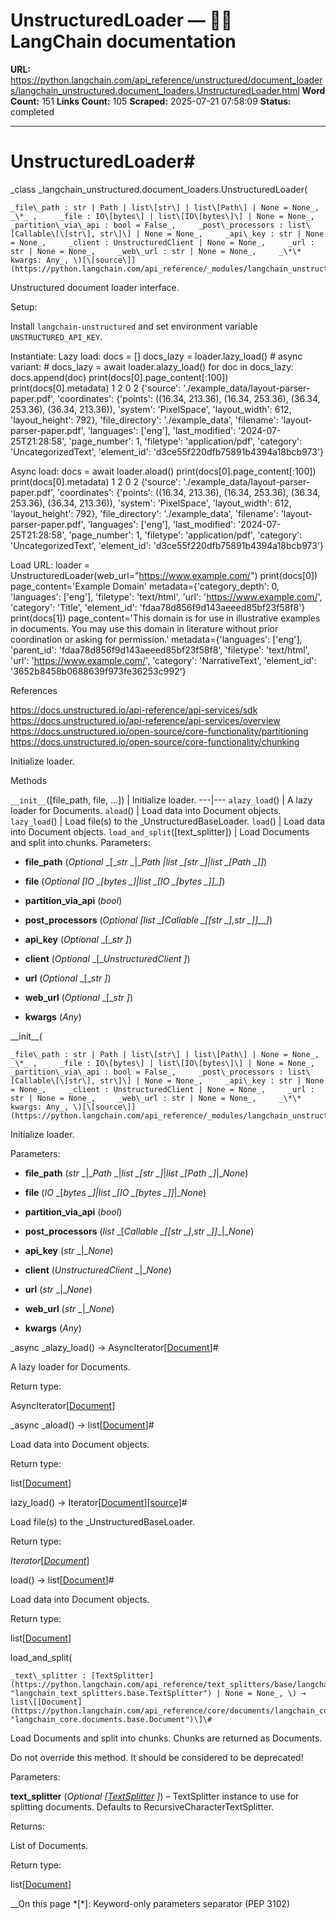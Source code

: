 # UnstructuredLoader — 🦜🔗 LangChain  documentation

**URL:** https://python.langchain.com/api_reference/unstructured/document_loaders/langchain_unstructured.document_loaders.UnstructuredLoader.html
**Word Count:** 151
**Links Count:** 105
**Scraped:** 2025-07-21 07:58:09
**Status:** completed

---

# UnstructuredLoader\#

_class _langchain\_unstructured.document\_loaders.UnstructuredLoader\(

    _file\_path : str | Path | list\[str\] | list\[Path\] | None = None_,     _\*_ ,     _file : IO\[bytes\] | list\[IO\[bytes\]\] | None = None_,     _partition\_via\_api : bool = False_,     _post\_processors : list\[Callable\[\[str\], str\]\] | None = None_,     _api\_key : str | None = None_,     _client : UnstructuredClient | None = None_,     _url : str | None = None_,     _web\_url : str | None = None_,     _\*\* kwargs: Any_, \)[\[source\]](https://python.langchain.com/api_reference/_modules/langchain_unstructured/document_loaders.html#UnstructuredLoader)\#     

Unstructured document loader interface.

Setup:     

Install `langchain-unstructured` and set environment variable `UNSTRUCTURED_API_KEY`.

Instantiate:      Lazy load:                    docs = []     docs_lazy = loader.lazy_load()          # async variant:     # docs_lazy = await loader.alazy_load()          for doc in docs_lazy:         docs.append(doc)     print(docs[0].page_content[:100])     print(docs[0].metadata)                    1 2 0 2     {'source': './example_data/layout-parser-paper.pdf', 'coordinates': {'points': ((16.34, 213.36), (16.34, 253.36), (36.34, 253.36), (36.34, 213.36)), 'system': 'PixelSpace', 'layout_width': 612, 'layout_height': 792}, 'file_directory': './example_data', 'filename': 'layout-parser-paper.pdf', 'languages': ['eng'], 'last_modified': '2024-07-25T21:28:58', 'page_number': 1, 'filetype': 'application/pdf', 'category': 'UncategorizedText', 'element_id': 'd3ce55f220dfb75891b4394a18bcb973'}     

Async load:                    docs = await loader.aload()     print(docs[0].page_content[:100])     print(docs[0].metadata)                    1 2 0 2     {'source': './example_data/layout-parser-paper.pdf', 'coordinates': {'points': ((16.34, 213.36), (16.34, 253.36), (36.34, 253.36), (36.34, 213.36)), 'system': 'PixelSpace', 'layout_width': 612, 'layout_height': 792}, 'file_directory': './example_data', 'filename': 'layout-parser-paper.pdf', 'languages': ['eng'], 'last_modified': '2024-07-25T21:28:58', 'page_number': 1, 'filetype': 'application/pdf', 'category': 'UncategorizedText', 'element_id': 'd3ce55f220dfb75891b4394a18bcb973'}     

Load URL:                    loader = UnstructuredLoader(web_url="https://www.example.com/")     print(docs[0])                    page_content='Example Domain' metadata={'category_depth': 0, 'languages': ['eng'], 'filetype': 'text/html', 'url': 'https://www.example.com/', 'category': 'Title', 'element_id': 'fdaa78d856f9d143aeeed85bf23f58f8'}                    print(docs[1])                    page_content='This domain is for use in illustrative examples in documents. You may use this domain in literature without prior coordination or asking for permission.' metadata={'languages': ['eng'], 'parent_id': 'fdaa78d856f9d143aeeed85bf23f58f8', 'filetype': 'text/html', 'url': 'https://www.example.com/', 'category': 'NarrativeText', 'element_id': '3652b8458b0688639f973fe36253c992'}     

References

<https://docs.unstructured.io/api-reference/api-services/sdk> <https://docs.unstructured.io/api-reference/api-services/overview> <https://docs.unstructured.io/open-source/core-functionality/partitioning> <https://docs.unstructured.io/open-source/core-functionality/chunking>

Initialize loader.

Methods

`__init__`\(\[file\_path, file, ...\]\) | Initialize loader.   ---|---   `alazy_load`\(\) | A lazy loader for Documents.   `aload`\(\) | Load data into Document objects.   `lazy_load`\(\) | Load file\(s\) to the \_UnstructuredBaseLoader.   `load`\(\) | Load data into Document objects.   `load_and_split`\(\[text\_splitter\]\) | Load Documents and split into chunks.      Parameters:     

  * **file\_path** \(_Optional_ _\[__str_ _|__Path_ _|__list_ _\[__str_ _\]__|__list_ _\[__Path_ _\]__\]_\)

  * **file** \(_Optional_ _\[__IO_ _\[__bytes_ _\]__|__list_ _\[__IO_ _\[__bytes_ _\]__\]__\]_\)

  * **partition\_via\_api** \(_bool_\)

  * **post\_processors** \(_Optional_ _\[__list_ _\[__Callable_ _\[__\[__str_ _\]__,__str_ _\]__\]__\]_\)

  * **api\_key** \(_Optional_ _\[__str_ _\]_\)

  * **client** \(_Optional_ _\[__UnstructuredClient_ _\]_\)

  * **url** \(_Optional_ _\[__str_ _\]_\)

  * **web\_url** \(_Optional_ _\[__str_ _\]_\)

  * **kwargs** \(_Any_\)

\_\_init\_\_\(

    _file\_path : str | Path | list\[str\] | list\[Path\] | None = None_,     _\*_ ,     _file : IO\[bytes\] | list\[IO\[bytes\]\] | None = None_,     _partition\_via\_api : bool = False_,     _post\_processors : list\[Callable\[\[str\], str\]\] | None = None_,     _api\_key : str | None = None_,     _client : UnstructuredClient | None = None_,     _url : str | None = None_,     _web\_url : str | None = None_,     _\*\* kwargs: Any_, \)[\[source\]](https://python.langchain.com/api_reference/_modules/langchain_unstructured/document_loaders.html#UnstructuredLoader.__init__)\#     

Initialize loader.

Parameters:     

  * **file\_path** \(_str_ _|__Path_ _|__list_ _\[__str_ _\]__|__list_ _\[__Path_ _\]__|__None_\)

  * **file** \(_IO_ _\[__bytes_ _\]__|__list_ _\[__IO_ _\[__bytes_ _\]__\]__|__None_\)

  * **partition\_via\_api** \(_bool_\)

  * **post\_processors** \(_list_ _\[__Callable_ _\[__\[__str_ _\]__,__str_ _\]__\]__|__None_\)

  * **api\_key** \(_str_ _|__None_\)

  * **client** \(_UnstructuredClient_ _|__None_\)

  * **url** \(_str_ _|__None_\)

  * **web\_url** \(_str_ _|__None_\)

  * **kwargs** \(_Any_\)

_async _alazy\_load\(\) → AsyncIterator\[[Document](https://python.langchain.com/api_reference/core/documents/langchain_core.documents.base.Document.html#langchain_core.documents.base.Document "langchain_core.documents.base.Document")\]\#     

A lazy loader for Documents.

Return type:     

AsyncIterator\[[Document](https://python.langchain.com/api_reference/core/documents/langchain_core.documents.base.Document.html#langchain_core.documents.base.Document "langchain_core.documents.base.Document")\]

_async _aload\(\) → list\[[Document](https://python.langchain.com/api_reference/core/documents/langchain_core.documents.base.Document.html#langchain_core.documents.base.Document "langchain_core.documents.base.Document")\]\#     

Load data into Document objects.

Return type:     

list\[[Document](https://python.langchain.com/api_reference/core/documents/langchain_core.documents.base.Document.html#langchain_core.documents.base.Document "langchain_core.documents.base.Document")\]

lazy\_load\(\) → Iterator\[[Document](https://python.langchain.com/api_reference/core/documents/langchain_core.documents.base.Document.html#langchain_core.documents.base.Document "langchain_core.documents.base.Document")\][\[source\]](https://python.langchain.com/api_reference/_modules/langchain_unstructured/document_loaders.html#UnstructuredLoader.lazy_load)\#     

Load file\(s\) to the \_UnstructuredBaseLoader.

Return type:     

_Iterator_\[[_Document_](https://python.langchain.com/api_reference/core/documents/langchain_core.documents.base.Document.html#langchain_core.documents.base.Document "langchain_core.documents.base.Document")\]

load\(\) → list\[[Document](https://python.langchain.com/api_reference/core/documents/langchain_core.documents.base.Document.html#langchain_core.documents.base.Document "langchain_core.documents.base.Document")\]\#     

Load data into Document objects.

Return type:     

list\[[Document](https://python.langchain.com/api_reference/core/documents/langchain_core.documents.base.Document.html#langchain_core.documents.base.Document "langchain_core.documents.base.Document")\]

load\_and\_split\(

    _text\_splitter : [TextSplitter](https://python.langchain.com/api_reference/text_splitters/base/langchain_text_splitters.base.TextSplitter.html#langchain_text_splitters.base.TextSplitter "langchain_text_splitters.base.TextSplitter") | None = None_, \) → list\[[Document](https://python.langchain.com/api_reference/core/documents/langchain_core.documents.base.Document.html#langchain_core.documents.base.Document "langchain_core.documents.base.Document")\]\#     

Load Documents and split into chunks. Chunks are returned as Documents.

Do not override this method. It should be considered to be deprecated\!

Parameters:     

**text\_splitter** \(_Optional_ _\[_[_TextSplitter_](https://python.langchain.com/api_reference/text_splitters/base/langchain_text_splitters.base.TextSplitter.html#langchain_text_splitters.base.TextSplitter "langchain_text_splitters.base.TextSplitter") _\]_\) – TextSplitter instance to use for splitting documents. Defaults to RecursiveCharacterTextSplitter.

Returns:     

List of Documents.

Return type:     

list\[[Document](https://python.langchain.com/api_reference/core/documents/langchain_core.documents.base.Document.html#langchain_core.documents.base.Document "langchain_core.documents.base.Document")\]

__On this page   *[\*]: Keyword-only parameters separator (PEP 3102)
